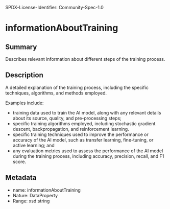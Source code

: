 SPDX-License-Identifier: Community-Spec-1.0

# informationAboutTraining

## Summary

Describes relevant information about different steps of the training process.

## Description

A detailed explanation of the training process, including the specific techniques, algorithms, and methods employed.

Examples include:

- training data used to train the AI model, along with any relevant details about its source, quality, and pre-processing steps;
- specific training algorithms employed, including stochastic gradient descent, backpropagation, and reinforcement learning.
- specific training techniques used to improve the performance or accuracy of the AI model, such as transfer learning, fine-tuning, or active learning; and
- any evaluation metrics used to assess the performance of the AI model during the training process, including accuracy, precision, recall, and F1 score.

## Metadata

- name: informationAboutTraining
- Nature: DataProperty
- Range: xsd:string

